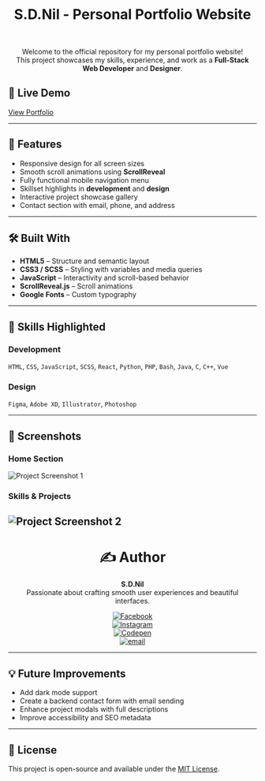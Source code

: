 <div align="center"><h1>S.D.Nil - Personal Portfolio Website</h1><br>

Welcome to the official repository for my personal portfolio website!  
This project showcases my skills, experience, and work as a **Full-Stack Web Developer** and **Designer**.

</div>

## 🔗 Live Demo
[View Portfolio](https://codepen.io/hidinhgy-the-selector/full/zxOmmWY)

---

## 📌 Features

- Responsive design for all screen sizes
- Smooth scroll animations using **ScrollReveal**
- Fully functional mobile navigation menu
- Skillset highlights in **development** and **design**
- Interactive project showcase gallery
- Contact section with email, phone, and address

---

## 🛠️ Built With

- **HTML5** – Structure and semantic layout
- **CSS3 / SCSS** – Styling with variables and media queries
- **JavaScript** – Interactivity and scroll-based behavior
- **ScrollReveal.js** – Scroll animations
- **Google Fonts** – Custom typography

---

## 🧠 Skills Highlighted

### Development
`HTML`, `CSS`, `JavaScript`, `SCSS`, `React`, `Python`, `PHP`, `Bash`, `Java`, `C`, `C++`, `Vue`

### Design
`Figma`, `Adobe XD`, `Illustrator`, `Photoshop`

---

## 📸 Screenshots

### Home Section
![Project Screenshot 1](https://i.postimg.cc/KvjK7BRr/Project1.jpg)

### Skills & Projects
![Project Screenshot 2](https://i.postimg.cc/zfC3Dkc5/Project2.jpg)
---

<div align="center"><h1>✍️ Author</h1>

**S.D.Nil**  
Passionate about crafting smooth user experiences and beautiful interfaces.

[![Facebook](https://img.shields.io/badge/Facebook-%231877F2.svg?logo=Facebook&logoColor=white)](https://www.facebook.com/share/16381jBqFQ/)  
[![Instagram](https://img.shields.io/badge/Instagram-%23E4405F.svg?logo=Instagram&logoColor=white)](https://instagram.com/_s.d.nil_)  
[![Codepen](https://img.shields.io/badge/Codepen-000000?logo=codepen&logoColor=white)](https://codepen.io/hidinhgy-the-selector)  
[![email](https://img.shields.io/badge/Email-D14836?logo=gmail&logoColor=white)](mailto:gamersclub3232@gmail.com)
</div>

---

## 💡 Future Improvements

- Add dark mode support
- Create a backend contact form with email sending
- Enhance project modals with full descriptions
- Improve accessibility and SEO metadata

---

## 📄 License

This project is open-source and available under the [MIT License](LICENSE).
